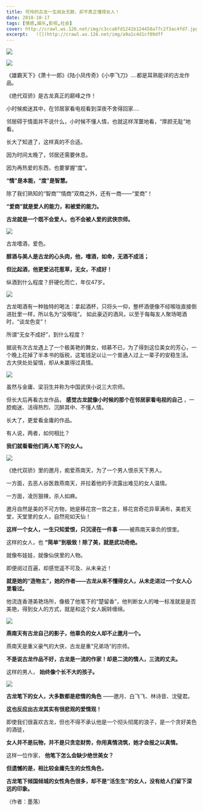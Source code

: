 ```yaml
---
title: 可怜的古龙一生阅女无数，却不真正懂得女人！
date: 2018-10-17
tags: [情感,娱乐,影视,社会]
cover: http://crawl.ws.126.net/img/c3cca8fd1241b124458a77c2f3ac4fd7.jpg
excerpt:   ![](http://crawl.ws.126.net/img/a9a1c4d1cf09dff
---
```

![](http://crawl.ws.126.net/img/c3cca8fd1241b124458a77c2f3ac4fd7.jpg)  

![](http://crawl.ws.126.net/img/a9a1c4d1cf09dff8df26118416fd9660.jpg)  

《雄霸天下》《萧十一郎》《陆小凤传奇》《小李飞刀》....都是耳熟能详的古龙作品。

《绝代双骄》是古龙真正的巅峰之作！

小时候痴迷其中，在邻居家看电视看到深夜不舍得回家....

邻居碍于情面并不说什么，小时候不懂人情，也就这样浑噩地看，“厚颜无耻”地看。

长大了知道了，这样真的不合适。

因为时间太晚了，邻居还需要休息。

因为再热爱的东西，也要掌握“度”。

**“情”是本能，“度”是智慧。**

除了我们熟知的“智商”“情商”双商之外，还有一商——“爱商”！

**“爱商”就是爱人的能力，和被爱的能力。**

**古龙就是一个既不会爱人，也不会被人爱的武侠宗师。**

![](http://crawl.ws.126.net/img/8e45cc62930a6b31ec6feb2c30c5fcd2.jpg)  

古龙嗜酒，爱色。

**醇酒与美人是古龙的心头肉，他，嗜酒，如命，无酒不成活；**

**但比起酒，他更爱沾花惹草，无女，不成好！**

纵酒到什么程度？肝硬化而亡，年仅47岁。

![](http://crawl.ws.126.net/img/282b676603be96063b69a89c9d9c7ae7.jpg)  

古龙喝酒有一种独特的喝法：拿起酒杯，只将头一仰，整杯酒便像不经喉咙直接倒进肚里一样，所以名为“没喉咙”。
如此豪迈的酒风，以至于每每友人聚场喝酒时，“谈龙色变”！

所谓“无女不成好”，到什么程度？

据说有次古龙遇上了一个极美艳的舞女，倾慕不已，为了得到这位美女的芳心，一个晚上花掉了半本书的版税，这笔钱足以让一个普通人过上一辈子的安稳生活。
古大侠处处留情，却从未赢得过真情。

![](http://crawl.ws.126.net/img/bbcb5bfc6718ea3bdd31c51857a8ee24.jpg)  

虽然与金庸、梁羽生并称为中国武侠小说三大宗师。

但长大后再看古龙作品， **感觉古龙就像小时候的那个在邻居家看电视的自己** ，一腔痴迷、活得热烈、沉醉其中、不懂人情。

长大了，更爱看金庸的作品。

有人说，两者，如何相比？

**我们就看看他们两人笔下的女人。**

![](http://crawl.ws.126.net/img/0f3ad693eeea1dffbdbd03d5540dde21.jpg)  

《绝代双骄》里的邀月，痴爱燕南天，为了一个男人恨杀天下男人。

一方面，去恶人谷医救燕南天，并拉着他的手流露出难见的女人温情。

一方面，凌厉狠辣，杀人如麻。

邀月自然是美的不可方物，她是移花宫一宫之主，移花宫奇花异草满布，美若天堂，天堂里的女人，自然宛如天仙！

**这样一个女人，一生只知爱恨，只沉浸在一件事** ——被燕南天辜负的恨里。

这样的女人，也 **“简单”到极致！除了美，就是武功奇绝。**

就像布娃娃，就像仙侠里的人物。

即便阅过百遍，却感觉遥不可及、从未亲近！

**就是她的“造物主”，她的作者——古龙从来不懂得女人，从未走进过一个女人心里看过。**

他流连香港美艳场所，像极了他笔下的“楚留香”，他判断女人的唯一标准就是是否美艳，得到女人的方式，就是和这个女人婉转缠绵。

![](http://crawl.ws.126.net/img/162e118b8d5f8b45deebd99d46dc1d55.jpg)  

**燕南天有古龙自己的影子，他辜负的女人却不止邀月一个。**

燕南天是重义豪气的大侠，古龙是重“兄弟场”的宗师。

**不是说古龙作品不好，古龙是一流的作家！却是二流的情人，三流的丈夫。**

这样的男人， **始终像个长不大的孩子。**

![](http://crawl.ws.126.net/img/52612d4123b6494966860772733b100a.jpg)  

**古龙笔下的女人，大多数都是悲情的角色** ——邀月、白飞飞、林诗音、沈璧君。

**这也反应出古龙其实有很悲观的爱情观！**

即使我们很喜欢古龙，但也不得不承认他是一个彻头彻尾的浪子，是一个贪好美色的酒徒，

**女人并不是玩物，并不是只贪恋财势，你用真情浇筑，她才会报之以真情。**

这样一位作家， **他笔下怎么会缺少绝世美女？**

**但遗憾的是，相比较金庸先生的女性角色，**

**古龙笔下倾国倾城的女性角色很多，却不是“活生生”的女人，没有给人们留下深远的印象。**

（作者：墨落）

